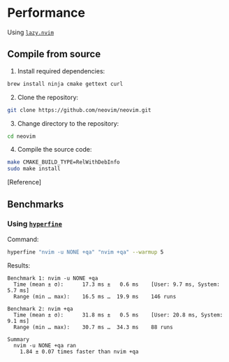 # Performance

Using [`lazy.nvim`](https://github.com/folke/lazy.nvim)

## Compile from source

1. Install required dependencies:

```bash
brew install ninja cmake gettext curl
```

2. Clone the repository:

```bash
git clone https://github.com/neovim/neovim.git
```

3. Change directory to the repository:

```bash
cd neovim
```

4. Compile the source code:

```bash
make CMAKE_BUILD_TYPE=RelWithDebInfo
sudo make install
```

[Reference]

## Benchmarks

### Using [`hyperfine`](https://github.com/sharkdp/hyperfine)

Command:

```bash
hyperfine "nvim -u NONE +qa" "nvim +qa" --warmup 5
```

Results:

```plaintext
Benchmark 1: nvim -u NONE +qa
  Time (mean ± σ):      17.3 ms ±   0.6 ms    [User: 9.7 ms, System: 5.7 ms]
  Range (min … max):    16.5 ms …  19.9 ms    146 runs

Benchmark 2: nvim +qa
  Time (mean ± σ):      31.8 ms ±   0.5 ms    [User: 20.8 ms, System: 9.1 ms]
  Range (min … max):    30.7 ms …  34.3 ms    88 runs

Summary
  nvim -u NONE +qa ran
    1.84 ± 0.07 times faster than nvim +qa
```
